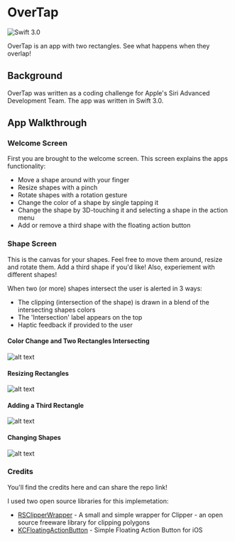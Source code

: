 # OverTap
![Swift 3.0](https://img.shields.io/badge/Swift-3.0-orange.svg)

OverTap is an app with two rectangles. See what happens when they overlap!

## Background

OverTap was written as a coding challenge for Apple's Siri Advanced Development Team. The app was written in Swift 3.0.

## App Walkthrough

### Welcome Screen

First you are brought to the welcome screen. This screen explains the apps functionality:

* Move a shape around with your finger
* Resize shapes with a pinch
* Rotate shapes with a rotation gesture
* Change the color of a shape by single tapping it
* Change the shape by 3D-touching it and selecting a shape in the action menu
* Add or remove a third shape with the floating action button 

### Shape Screen

This is the canvas for your shapes. Feel free to move them around, resize and rotate them. Add a third shape if you'd like! Also, experiement with different shapes! 

When two (or more) shapes intersect the user is alerted in 3 ways:

* The clipping (intersection of the shape) is drawn in a blend of the intersecting shapes colors
* The 'Intersection' label appears on the top
* Haptic feedback if provided to the user

#### Color Change and Two Rectangles Intersecting

![alt text](https://github.com/williamcaruso/OverTap/tree/master/demos/demo1.gif)

#### Resizing Rectangles

![alt text](https://github.com/williamcaruso/OverTap/tree/master/demos/demo2.gif)

#### Adding a Third Rectangle

![alt text](https://github.com/williamcaruso/OverTap/tree/master/demos/demo3.gif)

#### Changing Shapes

![alt text](https://github.com/williamcaruso/OverTap/tree/master/demos/demo4.gif)

### Credits

You'll find the credits  here and can share the repo link!

I used two open source libraries for this implemetation:

* [RSClipperWrapper](https://github.com/rusty1s/RSClipperWrapper) - A small and simple wrapper for Clipper - an open source freeware library for clipping polygons
* [KCFloatingActionButton](https://github.com/kciter/KCFloatingActionButton) - Simple Floating Action Button for iOS


